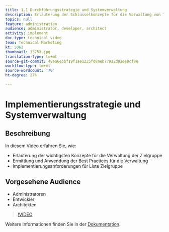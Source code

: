 ```yaml
---
title: 1.1 Durchführungsstrategie und Systemverwaltung
description: Erläuterung der Schlüsselkonzepte für die Verwaltung von Target, Ermittlung und Anwendung der Governance Best Practices, Liste mit Target-Implementierungsanforderungen
topics: null
feature: administration
audience: administrator, developer, architect
activity: implement
doc-type: technical video
team: Technical Marketing
kt: 5063
thumbnail: 33753.jpg
translation-type: tm+mt
source-git-commit: 48aa6ebbf19f1ae1225fd8aeb77912d91ee0cf8e
workflow-type: tm+mt
source-wordcount: '70'
ht-degree: 27%

---
```



# Implementierungsstrategie und Systemverwaltung

## Beschreibung

In diesem Video erfahren Sie, wie:

* Erläuterung der wichtigsten Konzepte für die Verwaltung der Zielgruppe
* Ermittlung und Anwendung der Best Practices für die Verwaltung
* Implementierungsanforderungen für Liste Zielgruppe

## Vorgesehene Audience

* Administratoren
* Entwickler
* Architekten

>[!VIDEO](https://video.tv.adobe.com/v/33753/?quality=12)

Weitere Informationen finden Sie in der [Dokumentation](https://docs.adobe.com/content/help/en/target/using/administer/administrating-target.html).
